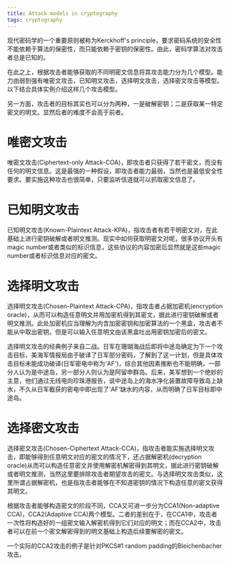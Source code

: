```yaml
---
title: Attack models in cryptography
tags: cryptography
---
```


现代密码学的一个重要原则被称为Kerckhoff's principle，要求密码系统的安全性不能依赖于算法的保密性，而只能依赖于密钥的保密性。由此，密码学算法对攻击者总是已知的。

在此之上，根据攻击者能够获取的不同明密文信息将其攻击能力分为几个模型。能力由弱到强有唯密文攻击，已知明文攻击，选择明文攻击，选择密文攻击等模型。以下结合具体实例介绍这样几个攻击模型。

另一方面，攻击者的目标其实也可以分为两种，一是破解密钥；二是获取某一特定密文的明文。显然后者的难度不会高于前者。

# 唯密文攻击
唯密文攻击(Ciphertext-only Attack-COA)，即攻击者只获得了若干密文，而没有任何的明文信息。这是最强的一种假设，即攻击者能力最弱，当然也是最低安全性要求。要实施这种攻击也很简单，只要监听信道就可以抓取密文信息了。

# 已知明文攻击
已知明文攻击(Known-Plaintext Attack-KPA)，指攻击者有若干明密文对，在此基础上进行密钥破解或者明文推测。现实中如何获取明密文对呢，很多协议开头有magic number或者类似的标识信息，这些协议的内容加密后显然就是这些magic number或者标识信息对应的密文。

# 选择明文攻击
选择明文攻击(Chosen-Plaintext Attack-CPA)，指攻击者占据加密机(encryption oracle)，从而可以构造任意明文并用加密机得到其密文，据此进行密钥破解或者明文推测。此处加密机应当理解为内含加密密钥和加密算法的一个黑盒，攻击者不能从中取出密钥，但是可以输入任意明文由该黑盒吐出用密钥加密后的密文。

选择明文攻击的经典例子来自二战。日军在珊瑚海战后即将中途岛确定为下一个攻击目标，美海军情报局由于破译了日军部分密码，了解到了这一计划，但是具体攻击目标未能成功破译(日军密电中称为'AF')，综合其他因素推断也不能明确，一部分人认为是中途岛，另一部分人则认为是阿留申群岛。后来，美军想到一个绝妙的主意，他们通过无线电向珍珠港报告，说中途岛上的海水净化装置故障导致岛上缺水，不久从日军截获的密电中即出现了'AF'缺水的内容，从而明确了日军目标即中途岛。

# 选择密文攻击
选择密文攻击(Chosen-Ciphertext Attack-CCA)，指攻击者能实施选择明文攻击，即能够得到任意明文对应的密文的情况下，还占据解密机(decryption oracle)从而可以构造任意密文并使用解密机解密得到其明文，据此进行密钥破解或者明文推测，当然这里要排除攻击者期望攻击的密文。与选择明文攻击类似，这里所谓占据解密机，也是指攻击者能够在不知道密钥的情况下构造任意的密文获得其明文。

根据攻击者能够构造密文的阶段不同，CCA又可进一步分为CCA1(Non-adaptive CCA)，CCA2(Adaptive CCA)两个模型。二者的差别在于，在CCA1中，攻击者一次性将构造好的一组密文输入解密机得到它们对应的明文；而在CCA2中，攻击者可以在前一个密文解密得到的明文基础上构造后续要解密的密文。

一个实际的CCA2攻击的例子是针对PKCS#1 random padding的Bleichenbacher攻击。
